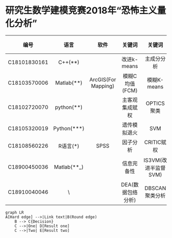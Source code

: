 # 研究生数学建模竞赛2018年“恐怖主义量化分析”

| 编号 | 语言 | 软件 | 关键词 | 关键词 | 关键词 | 关键词| 关键词 |
| :----: | :----: | :----: | :----: | :----: | :----: | :----: | :----: |
| C18101830161 | C++(**) |  | 改进k-means | 主成分分析 | 逻辑回归 |灰色预测||
| C18103570006 | Matlab(**) | ArcGIS(For Mapping) | 模糊C均值(FCM)    | 模糊K-means          |     Fuzzy-C     |        距离测度         |            |
| C18102720070 | python(**) |  | 主客观集成赋权 | OPTICS聚类 | XGBoost集成学习 |lightgbm-Multi logistic|ARMA模型|
| C18105320019 | Python(***) |  | 遗传模拟退火 | SVM | 贝叶斯网络 |FCM聚类||
| C18108560226 | R语言(*) | SPSS | 因子分析 | CRITIC赋权 | person相关系数 |IPSO-SVM||
| C18900450036 | Matlab(**_) |                     | 信息完备性        | IS3VM(改进半监督SVM) |   类平均算法    |RBF时间序列模型|离群点检测|
| C18910040046 | \ |  | DEA(数据包络分析) | DBSCAN聚类分析 | 灰度关联度分析 |||

```mermaid
graph LR
A[Hard edge] -->|Link text|B(Round edge)
    B --> C{Decision}
    C -->|One| D[Result one]
    C -->|Two| E[Result two]
```